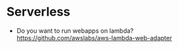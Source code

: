 # Serverless

- Do you want to run webapps on lambda? <https://github.com/awslabs/aws-lambda-web-adapter>
